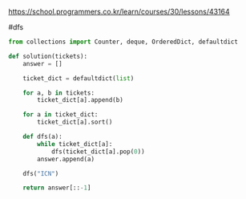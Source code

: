 https://school.programmers.co.kr/learn/courses/30/lessons/43164

#dfs 
```python
from collections import Counter, deque, OrderedDict, defaultdict

def solution(tickets):
    answer = []

    ticket_dict = defaultdict(list)

    for a, b in tickets:
        ticket_dict[a].append(b)

    for a in ticket_dict:
        ticket_dict[a].sort()

    def dfs(a):
        while ticket_dict[a]:
            dfs(ticket_dict[a].pop(0))
        answer.append(a)

    dfs("ICN")

    return answer[::-1]
```
